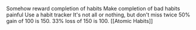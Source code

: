 Somehow reward completion of habits
Make completion of bad habits painful
Use a habit tracker
It's not all or nothing, but don't miss twice
	50% gain of 100 is 150. 33% loss of 150 is 100.
[[Atomic Habits]]
